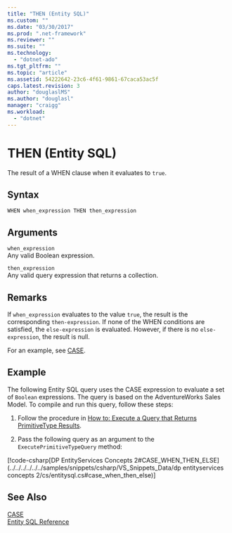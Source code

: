 ```yaml
---
title: "THEN (Entity SQL)"
ms.custom: ""
ms.date: "03/30/2017"
ms.prod: ".net-framework"
ms.reviewer: ""
ms.suite: ""
ms.technology: 
  - "dotnet-ado"
ms.tgt_pltfrm: ""
ms.topic: "article"
ms.assetid: 54222642-23c6-4f61-9861-67caca53ac5f
caps.latest.revision: 3
author: "douglaslMS"
ms.author: "douglasl"
manager: "craigg"
ms.workload: 
  - "dotnet"
---
```

# THEN (Entity SQL)
The result of a WHEN clause when it evaluates to `true`.  
  
## Syntax  
  
```  
WHEN when_expression THEN then_expression  
```  
  
## Arguments  
 `when_expression`  
 Any valid Boolean expression.  
  
 `then_expression`  
 Any valid query expression that returns a collection.  
  
## Remarks  
 If `when_expression` evaluates to the value `true`, the result is the corresponding `then-expression`. If none of the WHEN conditions are satisfied, the `else-expression` is evaluated. However, if there is no `else-expression`, the result is null.  
  
 For an example, see [CASE](../../../../../../docs/framework/data/adonet/ef/language-reference/case-entity-sql.md).  
  
## Example  
 The following Entity SQL query uses the CASE expression to evaluate a set of `Boolean` expressions. The query is based on the AdventureWorks Sales Model. To compile and run this query, follow these steps:  
  
1.  Follow the procedure in [How to: Execute a Query that Returns PrimitiveType Results](../../../../../../docs/framework/data/adonet/ef/how-to-execute-a-query-that-returns-primitivetype-results.md).  
  
2.  Pass the following query as an argument to the `ExecutePrimitiveTypeQuery` method:  
  
 [!code-csharp[DP EntityServices Concepts 2#CASE_WHEN_THEN_ELSE](../../../../../../samples/snippets/csharp/VS_Snippets_Data/dp entityservices concepts 2/cs/entitysql.cs#case_when_then_else)]  
  
## See Also  
 [CASE](../../../../../../docs/framework/data/adonet/ef/language-reference/case-entity-sql.md)  
 [Entity SQL Reference](../../../../../../docs/framework/data/adonet/ef/language-reference/entity-sql-reference.md)
